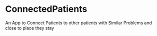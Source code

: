 # ConnectedPatients
An App to Connect Patients to other patients with Similar Problems and close to place they stay
